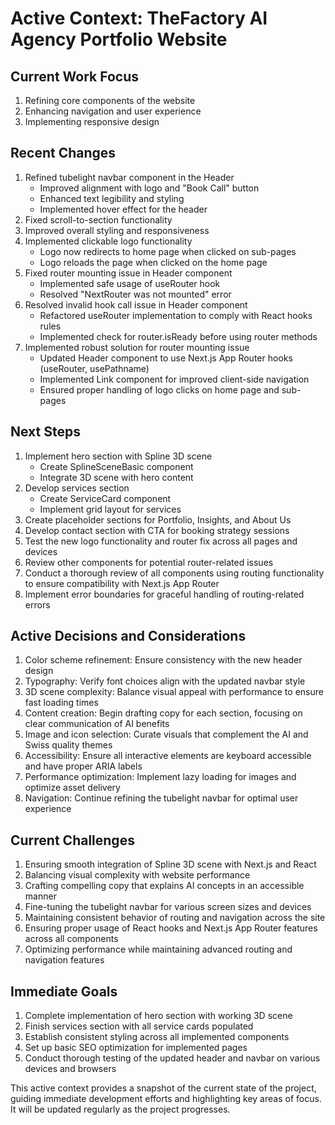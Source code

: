 # Active Context: TheFactory AI Agency Portfolio Website

## Current Work Focus
1. Refining core components of the website
2. Enhancing navigation and user experience
3. Implementing responsive design

## Recent Changes
1. Refined tubelight navbar component in the Header
   - Improved alignment with logo and "Book Call" button
   - Enhanced text legibility and styling
   - Implemented hover effect for the header
2. Fixed scroll-to-section functionality
3. Improved overall styling and responsiveness
4. Implemented clickable logo functionality
   - Logo now redirects to home page when clicked on sub-pages
   - Logo reloads the page when clicked on the home page
5. Fixed router mounting issue in Header component
   - Implemented safe usage of useRouter hook
   - Resolved "NextRouter was not mounted" error
6. Resolved invalid hook call issue in Header component
   - Refactored useRouter implementation to comply with React hooks rules
   - Implemented check for router.isReady before using router methods
7. Implemented robust solution for router mounting issue
   - Updated Header component to use Next.js App Router hooks (useRouter, usePathname)
   - Implemented Link component for improved client-side navigation
   - Ensured proper handling of logo clicks on home page and sub-pages

## Next Steps
1. Implement hero section with Spline 3D scene
   - Create SplineSceneBasic component
   - Integrate 3D scene with hero content
2. Develop services section
   - Create ServiceCard component
   - Implement grid layout for services
3. Create placeholder sections for Portfolio, Insights, and About Us
4. Develop contact section with CTA for booking strategy sessions
5. Test the new logo functionality and router fix across all pages and devices
6. Review other components for potential router-related issues
7. Conduct a thorough review of all components using routing functionality to ensure compatibility with Next.js App Router
8. Implement error boundaries for graceful handling of routing-related errors

## Active Decisions and Considerations
1. Color scheme refinement: Ensure consistency with the new header design
2. Typography: Verify font choices align with the updated navbar style
3. 3D scene complexity: Balance visual appeal with performance to ensure fast loading times
4. Content creation: Begin drafting copy for each section, focusing on clear communication of AI benefits
5. Image and icon selection: Curate visuals that complement the AI and Swiss quality themes
6. Accessibility: Ensure all interactive elements are keyboard accessible and have proper ARIA labels
7. Performance optimization: Implement lazy loading for images and optimize asset delivery
8. Navigation: Continue refining the tubelight navbar for optimal user experience

## Current Challenges
1. Ensuring smooth integration of Spline 3D scene with Next.js and React
2. Balancing visual complexity with website performance
3. Crafting compelling copy that explains AI concepts in an accessible manner
4. Fine-tuning the tubelight navbar for various screen sizes and devices
5. Maintaining consistent behavior of routing and navigation across the site
6. Ensuring proper usage of React hooks and Next.js App Router features across all components
7. Optimizing performance while maintaining advanced routing and navigation features

## Immediate Goals
1. Complete implementation of hero section with working 3D scene
2. Finish services section with all service cards populated
3. Establish consistent styling across all implemented components
4. Set up basic SEO optimization for implemented pages
5. Conduct thorough testing of the updated header and navbar on various devices and browsers

This active context provides a snapshot of the current state of the project, guiding immediate development efforts and highlighting key areas of focus. It will be updated regularly as the project progresses.
